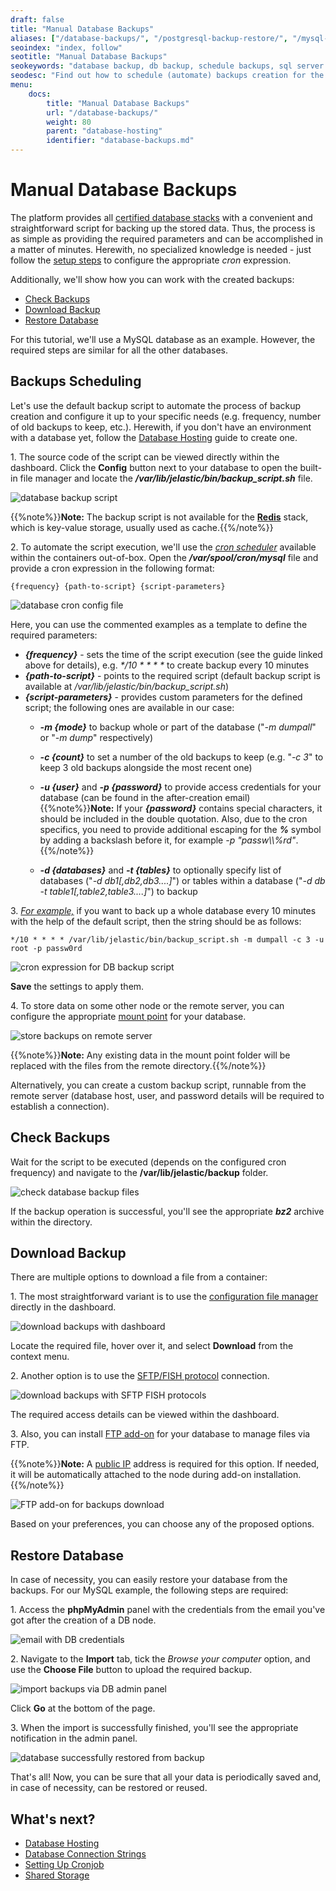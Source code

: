 ```yaml
---
draft: false
title: "Manual Database Backups"
aliases: ["/database-backups/", "/postgresql-backup-restore/", "/mysql-mariadb-backup-restore/", "/mongo-backup-restore/", "/scheduling-backups/", "/db-backup/"]
seoindex: "index, follow"
seotitle: "Manual Database Backups"
seokeywords: "database backup, db backup, schedule backups, sql server schedule backup, nosql server schedule backup, cron schedule backups, how to schedule backups, scheduling database backups, configure backups, download backups, restore from backup, restore database"
seodesc: "Find out how to schedule (automate) backups creation for the certified databases using cron. Check the steps required to download backups and use them to restore a database."
menu:
    docs:
        title: "Manual Database Backups"
        url: "/database-backups/"
        weight: 80
        parent: "database-hosting"
        identifier: "database-backups.md"
---
```


# Manual Database Backups

The platform provides all [certified database stacks](/software-stacks-versions/#databases) with a convenient and straightforward script for backing up the stored data. Thus, the process is as simple as providing the required parameters and can be accomplished in a matter of minutes. Herewith, no specialized knowledge is needed - just follow the [setup steps](#backups-scheduling) to configure the appropriate *cron* expression.

Additionally, we'll show how you can work with the created backups:

* [Check Backups](#check-backups)
* [Download Backup](#download-backup)
* [Restore Database](#restore-database)

For this tutorial, we'll use a MySQL database as an example. However, the required steps are similar for all the other databases.


## Backups Scheduling

Let's use the default backup script to automate the process of backup creation and configure it up to your specific needs (e.g. frequency, number of old backups to keep, etc.). Herewith, if you don't have an environment with a database yet, follow the [Database Hosting](/database-hosting/) guide to create one.

1\. The source code of the script can be viewed directly within the dashboard. Click the **Config** button next to your database to open the built-in file manager and locate the ***/var/lib/jelastic/bin/backup_script.sh*** file.

![database backup script](01-database-backup-script.png)

{{%note%}}**Note:** The backup script is not available for the **[Redis](/redis/)** stack, which is key-value storage, usually used as cache.{{%/note%}}

2\. To automate the script execution, we'll use the *[cron scheduler](/cron-job/)* available within the containers out-of-box. Open the ***/var/spool/cron/mysql*** file and provide a cron expression in the following format:
```
{frequency} {path-to-script} {script-parameters}
```

![database cron config file](02-database-cron-config-file.png)

Here, you can use the commented examples as a template to define the required parameters:

* ***{frequency}*** - sets the time of the script execution (see the guide linked above for details), e.g. *\*/10 * * * \** to create backup every 10 minutes
* ***{path-to-script}*** - points to the required script (default backup script is available at */var/lib/jelastic/bin/backup_script.sh*)
* ***{script-parameters}*** - provides custom parameters for the defined script; the following ones are available in our case:
    * ***-m {mode}*** to backup whole or part of the database (\"*-m dumpall*\" or \"*-m dump*\" respectively)
    * ***-c {count}*** to set a number of the old backups to keep (e.g. \"*-c 3*\" to keep 3 old backups alongside the most recent one)
    * ***-u {user}*** and ***-p {password}*** to provide access credentials for your database (can be found in the after-creation email)
{{%note%}}**Note:** If your ***{password}*** contains special characters, it should be included in the double quotation. Also, due to the cron specifics, you need to provide additional escaping for the ***%*** symbol by adding a backslash before it, for example *-p \"passw\\\\%rd\"*.{{%/note%}}

    * ***-d {databases}*** and ***-t {tables}*** to optionally specify list of databases (\"*-d db1[,db2,db3....]*\") or tables within a database (\"*-d db -t table1[,table2,table3....]*\") to backup

3\. *<u>For example,</u>* if you want to back up a whole database every 10 minutes with the help of the default script, then the string should be as follows:
```
*/10 * * * * /var/lib/jelastic/bin/backup_script.sh -m dumpall -c 3 -u root -p passw0rd
```

![cron expression for DB backup script](03-cron-expression-for-db-backup-script.png)

**Save** the settings to apply them.

4\. To store data on some other node or the remote server, you can configure the appropriate [mount point](/mount-points/) for your database.

![store backups on remote server](04-store-backups-on-remote-server.png)

{{%note%}}**Note:** Any existing data in the mount point folder will be replaced with the files from the remote directory.{{%/note%}}

Alternatively, you can create a custom backup script, runnable from the remote server (database host, user, and password details will be required to establish a connection).


## Check Backups

Wait for the script to be executed (depends on the configured cron frequency) and navigate to the **/var/lib/jelastic/backup** folder.

![check database backup files](05-check-database-backup-files.png)

If the backup operation is successful, you'll see the appropriate ***bz2*** archive within the directory.


## Download Backup

There are multiple options to download a file from a container:

1\. The most straightforward variant is to use the [configuration file manager](/configuration-file-manager/) directly in the dashboard.

![download backups with dashboard](06-download-backups-with-dashboard.png)

Locate the required file, hover over it, and select **Download** from the context menu.

2\. Another option is to use the [SFTP/FISH protocol](/ssh-protocols/) connection.

![download backups with SFTP FISH protocols](07-download-backups-with-sftp-fish-protocols.png)

The required access details can be viewed within the dashboard.

3\. Also, you can install [FTP add-on](/ftp-ftps-support/) for your database to manage files via FTP.

{{%note%}}**Note:** A [public IP](/public-ip/) address is required for this option. If needed, it will be automatically attached to the node during add-on installation.{{%/note%}}

![FTP add-on for backups download](08-ftp-add-on-for-backups-download.png)

Based on your preferences, you can choose any of the proposed options.


## Restore Database

In case of necessity, you can easily restore your database from the backups. For our MySQL example, the following steps are required:

1\. Access the **phpMyAdmin** panel with the credentials from the email you've got after the creation of a DB node.

![email with DB credentials](09-email-with-db-credentials.png)

2\. Navigate to the **Import** tab, tick the *Browse your computer* option, and use the **Choose File** button to upload the required backup.

![import backups via DB admin panel](10-import-backups-via-db-admin-panel.png)

Click **Go** at the bottom of the page.

3\. When the import is successfully finished, you'll see the appropriate notification in the admin panel.

![database successfully restored from backup](11-database-successfully-restored-from-backup.png)

That's all! Now, you can be sure that all your data is periodically saved and, in case of necessity, can be restored or reused.


## What's next?

* [Database Hosting](/database-hosting/)
* [Database Connection Strings](/database-connection/)
* [Setting Up Cronjob](/cron-job/)
* [Shared Storage](/shared-storage-container/)
